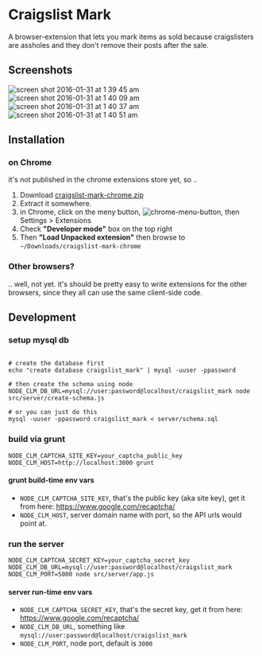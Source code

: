 # Craigslist Mark

A browser-extension that lets you mark items as sold because craigslisters are assholes and they don't remove their posts after the sale.

## Screenshots

![screen shot 2016-01-31 at 1 39 45 am](https://cloud.githubusercontent.com/assets/1398375/12700706/c5d26646-c7bb-11e5-815f-e51df965281f.png)
![screen shot 2016-01-31 at 1 40 09 am](https://cloud.githubusercontent.com/assets/1398375/12700707/c5db328a-c7bb-11e5-8518-dae8dc35190d.png)
![screen shot 2016-01-31 at 1 40 37 am](https://cloud.githubusercontent.com/assets/1398375/12700708/c5de5820-c7bb-11e5-8f2d-ae7a07a9198a.png)
![screen shot 2016-01-31 at 1 40 51 am](https://cloud.githubusercontent.com/assets/1398375/12700709/c5dee8ee-c7bb-11e5-8e32-f5855656b523.png)

## Installation

### on Chrome

it's not published in the chrome extensions store yet, so ..

1. Download [craigslist-mark-chrome.zip](https://github.com/akhoury/craigslist-mark/raw/master/build/browser-extensions/craigslist-mark-chrome.zip)
2. Extract it somewhere.
2. in Chrome, click on the meny button, ![chrome-menu-button](https://cloud.githubusercontent.com/assets/1398375/12699998/64676ae4-c79f-11e5-9dea-7bcd192f06d4.png), then Settings > Extensions
3. Check __"Developer mode"__ box on the top right
4. Then __"Load Unpacked extension"__ then browse to `~/Downloads/craigslist-mark-chrome`

### Other browsers?

.. well, not yet. it's should be pretty easy to write extensions for the other browsers, since they all can use the same client-side code.


## Development

### setup mysql db

```

# create the database first
echo "create database craigslist_mark" | mysql -uuser -ppassword

# then create the schema using node
NODE_CLM_DB_URL=mysql://user:password@localhost/craigslist_mark node src/server/create-schema.js

# or you can just do this
mysql -uuser -ppassword craigslist_mark < server/schema.sql

```

### build via grunt

```
NODE_CLM_CAPTCHA_SITE_KEY=your_captcha_public_key NODE_CLM_HOST=http://localhost:3000 grunt
```

#### grunt build-time env vars

* `NODE_CLM_CAPTCHA_SITE_KEY`, that's the public key (aka site key), get it from here: https://www.google.com/recaptcha/
* `NODE_CLM_HOST`, server domain name with port, so the API urls would point at.


### run the server

```
NODE_CLM_CAPTCHA_SECRET_KEY=your_captcha_secret_key NODE_CLM_DB_URL=mysql://user:password@localhost/craigslist_mark NODE_CLM_PORT=5000 node src/server/app.js
```

#### server run-time env vars

* `NODE_CLM_CAPTCHA_SECRET_KEY`, that's the secret key, get it from here: https://www.google.com/recaptcha/
* `NODE_CLM_DB_URL`, something like `mysql://user:password@localhost/craigslist_mark`
* `NODE_CLM_PORT`, node port, default is `3000`

